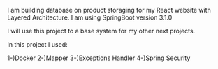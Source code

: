 I am building database on product storaging for my React website with Layered Architecture. I am using SpringBoot version 3.1.0

I will use this project to a base system for my other next projects.

In this project I used:

1-)Docker
2-)Mapper
3-)Exceptions Handler
4-)Spring Security
